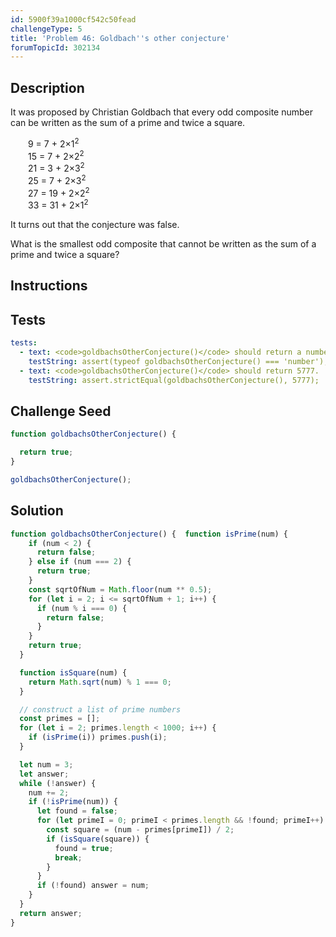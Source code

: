 ```yaml
---
id: 5900f39a1000cf542c50fead
challengeType: 5
title: 'Problem 46: Goldbach''s other conjecture'
forumTopicId: 302134
---
```


## Description

<section id='description'>

It was proposed by Christian Goldbach that every odd composite number can be written as the sum of a prime and twice a square.

<div style='margin-left: 2em;'>
  9 = 7 + 2×1<sup>2</sup><br>
  15 = 7 + 2×2<sup>2</sup><br>
  21 = 3 + 2×3<sup>2</sup><br>
  25 = 7 + 2×3<sup>2</sup><br>
  27 = 19 + 2×2<sup>2</sup><br>
  33 = 31 + 2×1<sup>2</sup>
</div>

It turns out that the conjecture was false.

What is the smallest odd composite that cannot be written as the sum of a prime and twice a square?

</section>

## Instructions

<section id='instructions'>

</section>

## Tests

<section id='tests'>

```yml
tests:
  - text: <code>goldbachsOtherConjecture()</code> should return a number.
    testString: assert(typeof goldbachsOtherConjecture() === 'number');
  - text: <code>goldbachsOtherConjecture()</code> should return 5777.
    testString: assert.strictEqual(goldbachsOtherConjecture(), 5777);

```

</section>

## Challenge Seed

<section id='challengeSeed'>

<div id='js-seed'>

```js
function goldbachsOtherConjecture() {

  return true;
}

goldbachsOtherConjecture();
```

</div>

</section>

## Solution

<section id='solution'>

```js
function goldbachsOtherConjecture() {  function isPrime(num) {
    if (num < 2) {
      return false;
    } else if (num === 2) {
      return true;
    }
    const sqrtOfNum = Math.floor(num ** 0.5);
    for (let i = 2; i <= sqrtOfNum + 1; i++) {
      if (num % i === 0) {
        return false;
      }
    }
    return true;
  }

  function isSquare(num) {
    return Math.sqrt(num) % 1 === 0;
  }

  // construct a list of prime numbers
  const primes = [];
  for (let i = 2; primes.length < 1000; i++) {
    if (isPrime(i)) primes.push(i);
  }

  let num = 3;
  let answer;
  while (!answer) {
    num += 2;
    if (!isPrime(num)) {
      let found = false;
      for (let primeI = 0; primeI < primes.length && !found; primeI++) {
        const square = (num - primes[primeI]) / 2;
        if (isSquare(square)) {
          found = true;
          break;
        }
      }
      if (!found) answer = num;
    }
  }
  return answer;
}
```

</section>
